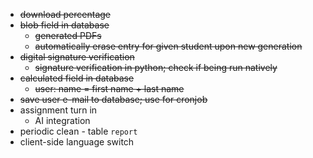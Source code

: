 - ~~download percentage~~
- ~~blob field in database~~
  - ~~generated PDFs~~
  - ~~automatically erase entry for given student upon new generation~~
- ~~digital signature verification~~
  - ~~signature verification in python; check if being run natively~~
- ~~calculated field in database~~
  - ~~user: name = first name + last name~~
- ~~save user e-mail to database; use for cronjob~~
- assignment turn in
  - AI integration
- periodic clean - table `report`
- client-side language switch